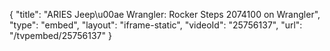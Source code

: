 {
    "title": "ARIES Jeep\u00ae Wrangler:  Rocker Steps 2074100 on Wrangler",
    "type": "embed",
    "layout": "iframe-static",
    "videoId": "25756137",
    "url": "\/tvpembed\/25756137"
}